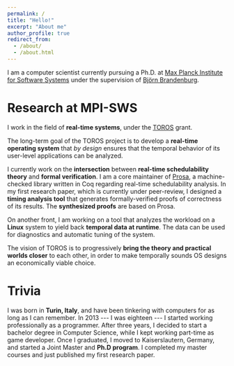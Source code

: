 ```yaml
---
permalink: /
title: "Hello!"
excerpt: "About me"
author_profile: true
redirect_from: 
  - /about/
  - /about.html
---
```


I am a computer scientist currently pursuing a Ph.D. at [Max Planck Institute for Software Systems](https://www.mpi-sws.org/) under the supervision of [Björn Brandenburg](https://people.mpi-sws.org/~bbb/).

# Research at MPI-SWS

I work in the field of **real-time systems**, under the [TOROS](https://toros.mpi-sws.org/) grant. 

The long-term goal of the TOROS project is to develop a **real-time operating system** that _by design_ ensures that the temporal behavior of its user-level applications can be analyzed.

I currently work on the **intersection** between **real-time schedulability theory** and **formal verification**. I am a core maintainer of [Prosa](http://prosa.mpi-sws.org/), a machine-checked library written in Coq regarding real-time schedulability analysis. In my first research paper, which is currently under peer-review, I designed a **timing analysis tool** that generates formally-verified proofs of correctness of its results. The **synthesized proofs** are based on Prosa.

On another front, I am working on a tool that analyzes the workload on a **Linux** system to yield back **temporal data at runtime**. The data can be used for diagnostics and automatic tuning of the system. 

The vision of TOROS is to progressively **bring the theory and practical worlds closer** to each other, in order to make temporally sounds OS designs an economically viable choice. 

# Trivia

I was born in **Turin, Italy**, and have been tinkering with computers for as long as I can remember. In 2013 --- I was eighteen --- I started working professionally as a programmer. After three years, I decided to start a bachelor degree in Computer Science, while I kept working part-time as game developer. Once I graduated, I moved to Kaiserslautern, Germany, and started a Joint Master and **Ph.D program**.
I completed my master courses and just published my first research paper.